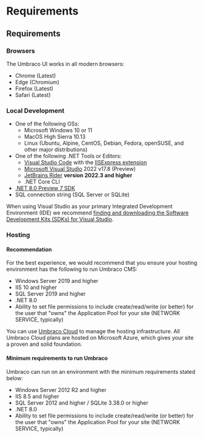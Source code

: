 # Requirements

## Requirements

### Browsers <a href="#browsers" id="browsers"></a>

The Umbraco UI works in all modern browsers:

* Chrome (Latest)
* Edge (Chromium)
* Firefox (Latest)
* Safari (Latest)

### Local Development <a href="#local-development" id="local-development"></a>

* One of the following OSs:
  * Microsoft Windows 10 or 11
  * MacOS High Sierra 10.13
  * Linux (Ubuntu, Alpine, CentOS, Debian, Fedora, openSUSE, and other major distributions)
* One of the following .NET Tools or Editors:
  * ​[Visual Studio Code](https://code.visualstudio.com/) with the [IISExpress extension](https://marketplace.visualstudio.com/items?itemName=warren-buckley.iis-express)​
  * ​[Microsoft Visual Studio](https://www.visualstudio.com/) 2022 v17.8 (Preview)
  * ​[JetBrains Rider](https://www.jetbrains.com/rider) **version 2022.3 and higher**
  * .NET Core CLI
* [.NET 8.0 Preview 7 SDK](https://dotnet.microsoft.com/en-us/download/dotnet/8.0)
* SQL connection string (SQL Server or SQLite)

When using Visual Studio as your primary Integrated Development Environment (IDE) we recommend [finding and downloading the Software Development Kits (SDKs) for Visual Studio](https://dotnet.microsoft.com/en-us/download/visual-studio-sdks).

### Hosting <a href="#hosting" id="hosting"></a>

#### Recommendation <a href="#recommendation" id="recommendation"></a>

For the best experience, we would recommend that you ensure your hosting environment has the following to run Umbraco CMS:

* Windows Server 2019 and higher
* IIS 10 and higher
* SQL Server 2019 and higher
* .NET 8.0
* Ability to set file permissions to include create/read/write (or better) for the user that "owns" the Application Pool for your site (NETWORK SERVICE, typically)

You can use [Umbraco Cloud](https://umbraco.com/products/umbraco-cloud/) to manage the hosting infrastructure. All Umbraco Cloud plans are hosted on Microsoft Azure, which gives your site a proven and solid foundation.

#### Minimum requirements to run Umbraco <a href="#minimum-requirements-to-run-umbraco" id="minimum-requirements-to-run-umbraco"></a>

Umbraco can run on an environment with the minimum requirements stated below:

* Windows Server 2012 R2 and higher
* IIS 8.5 and higher
* SQL Server 2012 and higher / SQLite 3.38.0 or higher
* .NET 8.0
* Ability to set file permissions to include create/read/write (or better) for the user that "owns" the Application Pool for your site (NETWORK SERVICE, typically)
